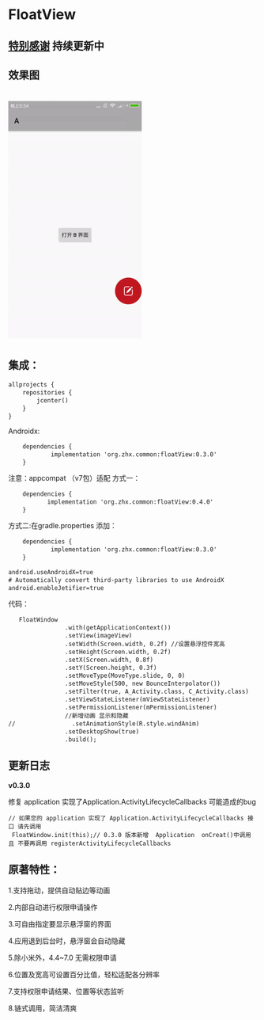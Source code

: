 # FloatView
## [特别感谢](https://github.com/yhaolpz/FloatWindow.git)  持续更新中 
## 效果图
![悬浮按钮图](https://github.com/zhoulinxue/FloatView/blob/master/slide.gif)
===
## 集成：
```
allprojects {
    repositories {      
        jcenter()
    }
}
```
Androidx:
```
	dependencies {
	        implementation 'org.zhx.common:floatView:0.3.0'
	}
```
注意：appcompat （v7包）适配 方式一：
```
	dependencies {
	       implementation 'org.zhx.common:floatView:0.4.0'
	}
```
方式二:在gradle.properties 添加：
```
	dependencies {
	        implementation 'org.zhx.common:floatView:0.3.0'
	}
```
```
android.useAndroidX=true
# Automatically convert third-party libraries to use AndroidX
android.enableJetifier=true
```
代码：
```
   FloatWindow
                .with(getApplicationContext())
                .setView(imageView)
                .setWidth(Screen.width, 0.2f) //设置悬浮控件宽高
                .setHeight(Screen.width, 0.2f)
                .setX(Screen.width, 0.8f)
                .setY(Screen.height, 0.3f)
                .setMoveType(MoveType.slide, 0, 0)
                .setMoveStyle(500, new BounceInterpolator())
                .setFilter(true, A_Activity.class, C_Activity.class)
                .setViewStateListener(mViewStateListener)
                .setPermissionListener(mPermissionListener)
                //新增动画 显示和隐藏
//                .setAnimationStyle(R.style.windAnim)
                .setDesktopShow(true)
                .build();
```
**更新日志**
--

**v0.3.0**

修复 application  实现了Application.ActivityLifecycleCallbacks 可能造成的bug

```
// 如果您的 application 实现了 Application.ActivityLifecycleCallbacks 接口 请先调用
 FloatWindow.init(this);// 0.3.0 版本新增  Application  onCreat()中调用 且 不要再调用 registerActivityLifecycleCallbacks
```


## 原著特性：


1.支持拖动，提供自动贴边等动画

2.内部自动进行权限申请操作

3.可自由指定要显示悬浮窗的界面

4.应用退到后台时，悬浮窗会自动隐藏

5.除小米外，4.4~7.0 无需权限申请

6.位置及宽高可设置百分比值，轻松适配各分辨率

7.支持权限申请结果、位置等状态监听

8.链式调用，简洁清爽
